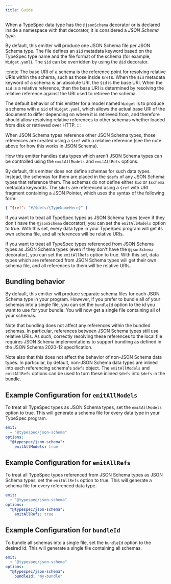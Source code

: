```yaml
---
title: Guide
---
```


When a TypeSpec data type has the `@jsonSchema` decorator or is declared inside a namespace with that decorator, it is considered a _JSON Schema type_.

By default, this emitter will produce one JSON Schema file per JSON Schema type. The file defines an `$id` metadata keyword based on the TypeSpec type name and the file format of the schema (for example, `Widget.yaml`). The `$id` can be overridden by using the `@id` decorator.

:::note
The base URI of a schema is the reference point for resolving relative URIs within the schema, such as those inside `$ref`s. When the `$id` metadata keyword of a schema is an absolute URI, the `$id` is the base URI. When the `$id` is a relative reference, then the base URI is determined by resolving the relative reference against the URI used to retrieve the schema.

The default behavior of this emitter for a model named `Widget` is to produce a schema with a `$id` of `Widget.yaml`, which allows the actual base URI of the document to differ depending on where it is retrieved from, and therefore should allow resolving relative references to other schemas whether loaded from disk or retrieved over HTTP.
:::

When JSON Schema types reference other JSON Schema types, those references are created using a `$ref` with a relative reference (see the note above for how this works in JSON Schema).

How this emitter handles data types which aren't JSON Schema types can be controlled using the `emitAllModels` and `emitAllRefs` options.

By default, this emitter does not define schemas for such data types. Instead, the schemas for them are placed in the `$defs` of any JSON Schema types that reference them. The schemas do not define either `$id` or `$schema` metadata keywords. The `$defs` are referenced using a `$ref` with URI fragment containing a JSON Pointer, which uses the syntax of the following form:

```json
{ "$ref": "#/$defs/{TypeNameHere}" }
```

If you want to treat all TypeSpec types as JSON Schema types (even if they don't have the `@jsonSchema` decorator), you can set the `emitAllModels` option to true. With this set, every data type in your TypeSpec program will get its own schema file, and all references will be relative URIs.

If you want to treat all TypeSpec types referenced from JSON Schema types as JSON Schema types (even if they don't have the `@jsonSchema` decorator), you can set the `emitAllRefs` option to true. With this set, data types which are referenced from JSON Schema types will get their own schema file, and all references to them will be relative URIs.

## Bundling behavior

By default, this emitter will produce separate schema files for each JSON Schema type in your program. However, if you prefer to bundle all of your schemas into a single file, you can set the `bundleId` option to the id you want to use for your bundle. You will now get a single file containing all of your schemas.

Note that bundling does not affect any references within the bundled schemas. In particular, references between JSON Schema types still use relative URIs. As such, correctly resolving these references to the local file requires JSON Schema implementations to support bundling as defined in the JSON Schema 2020-12 specification.

Note also that this does not affect the behavior of non-JSON Schema data types. In particular, by default, non-JSON Schema data types are inlined into each referencing schema's `$defs` object. The `emitAllModels` and `emitAllRefs` options can be used to turn these inlined `$defs` into `$defs` in the bundle.

## Example Configuration for `emitAllModels`

To treat all TypeSpec types as JSON Schema types, set the `emitAllModels` option to true. This will generate a schema file for every data type in your TypeSpec program.

```yaml
emit:
  - "@typespec/json-schema"
options:
  "@typespec/json-schema":
    emitAllModels: true
```

## Example Configuration for `emitAllRefs`

To treat all TypeSpec types referenced from JSON Schema types as JSON Schema types, set the `emitAllRefs` option to true. This will generate a schema file for every referenced data type.

```yaml
emit:
  - "@typespec/json-schema"
options:
  "@typespec/json-schema":
    emitAllRefs: true
```

## Example Configuration for `bundleId`

To bundle all schemas into a single file, set the `bundleId` option to the desired id. This will generate a single file containing all schemas.

```yaml
emit:
  - "@typespec/json-schema"
options:
  "@typespec/json-schema":
    bundleId: "my-bundle"
```
